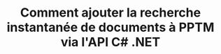 ---
############################# Static ############################
layout: "auto-gen-gist"
draft: false
path: "fr/search/net/document/pptm/"
otherformats: PDF DOC DOT DOCX DOCM DOTX DOTM TXT ODT OTT RTF XLS XLT XLSX XLSM XLSB XLTX XLTM XLA XLAM ODS OTS CSV TSV XML PPT PPS POT PPTX POTX POTM PPSX PPSM ODP PST OST EML EMLX MSG ONE ZIP XHTML MHTML MD CHM EPUB  FB2 

############################# Head ############################
head_title: "Créer et ajouter des documents Recherche et indexation dans les applications .NET"
head_description: "L'API GroupDocs.Search .NET permet d'ajouter des documents instantanés en recherchant des formats prenant en charge des formats tels que PDF DOC, DOCX, RTF, XLSX, CSV, PPTX et des messages électroniques dans les applications .NET."

############################# Header ############################
title: "Comment ajouter la recherche instantanée de documents à PPTM via l'API C# .NET "
description: "L'API GroupDocs.Search .NET permet aux développeurs d'ajouter des capacités de recherche et d'indexation de documents robustes à leurs applications. Il prend en charge des documents tels que PDF DOC, DOCX, RTF, XLSX, CSV, PPT, PPTX, MSG, EML et bien d'autres. "

######################### Download Button #######################
button:
    enable: true

############################# About ############################
about:
    enable: true
    title: "Comment créer et ajouter des documents de recherche et d'indexation à l'aide de l'API .NET ?"
    content: |
       Cette page aidera les utilisateurs à apprendre comment ajouter des capacités de recherche et d'indexation de documents dans leurs propres applications avec peu d'efforts et de coûts. L'indexation est le processus utilisé par les moteurs de recherche par lequel les données sont organisées et structurées afin qu'elles puissent générer des résultats de recherche pertinents. L'objectif est de trouver et d'afficher rapidement et avec précision les informations relatives aux requêtes de l'utilisateur. GroupDocs.Search pour .NET est une puissante API de recherche de documents hautes performances qui permet aux développeurs de logiciels d'effectuer des opérations de recherche et d'indexation avancées sur la base d'algorithmes flous et de synonymes dans leurs propres applications. Il ne nécessite l'installation d'aucun outil tiers ou logiciel externe sur la machine de l'utilisateur. Il a inclus la prise en charge de certains des formats de documents les plus couramment utilisés, tels que PDF, HTML, e-mail Outlook, Microsoft Office Word, feuilles de calcul Excel, présentations PowerPoint, Outlook MSG, PST et bien d'autres. Il prend en charge plusieurs types de recherches telles que mot simple, booléen, recherche d'expressions régulières, recherche sensible à la casse, floue flexible, synonyme, homophone, caractère générique, recherche par morceaux, recherche de type d'objet, définition de la plage de données, etc. 

############################# content ############################
steps:
    enable: true
    block:
    - title_left: "Création d'index de recherche pour le document PPTM via l'API .NET"
      content_left: |
       L'API GroupDocs.Search .NET fournit une prise en charge complète pour la création d'un nouvel index ou l'ouverture d'un index de recherche existant dans vos propres applications. L'exemple de code C# ci-dessous montre comment créer un nouvel index et ouvrir un index existant en utilisant seulement quelques lignes de code.

      title_right: "Comment créer un nouvel index de recherche ou ouvrir un index de recherche existant"
      content_right: |
         * Vous devez d'abord spécifier le chemin d'accès au dossier d'index
         * Créer une instance de la classe [Index](https://apireference.groupdocs.com/search/net/groupdocs.search/index/constructors/2)
         * Ci-dessus va créer un index en mémoire ou sur un disque et peut également ouvrir un index existant.
       
      gisthash: "9651c19a9436afee860b7f39197f8399"
      gistfile: "create_or_open_new_search_index.cs"

    - title_left: "Comment ajouter des pptm_documents UPPER de manière synchrone à l'index de recherche"
      content_left: |
       GroupDocs.Search .NET permet aux développeurs de logiciels d'effectuer une indexation de documents de manière synchrone dans leurs propres applications .NET. Les exemples de code C# .NET ci-dessous montrent comment effectuer facilement une indexation synchrone. 

      title_right: "Indexation synchrone de documents via C#"
      content_right: |
        * Vous devez d'abord spécifier le chemin d'accès au dossier d'index
        * Spécifiez le chemin d'accès à un dossier contenant des documents à rechercher
        * Créer une instance de la classe [Index(indexFolder)](https://apireference.groupdocs.com/search/net/groupdocs.search.indexrepository/search/methods/2)
        * Ci-dessus créera un index en mémoire ou sur un disque ou ouvrira un index existant.
        * Documents d'indexation synchrone à partir du dossier spécifié
     
      gisthash: "1c5f672c83e741280fd24c58fe51f707"
      gistfile: "add_files_synchronously_to_indexing.cs"
      
    - title_left: "Effectuer l'indexation de documents de manière asynchrone via .NET"
      content_left: |
        GroupDocs.Search .NET permet aux programmeurs informatiques d'effectuer une indexation asynchrone de documents dans leurs propres applications .NET. Les exemples de code .NET suivants montrent comment réaliser une indexation asynchrone des documents avec seulement quelques lignes de code.

      title_right: "Indexation de documents PPTM de manière asynchrone via C#"
      content_right: |
        * Vous devez d'abord spécifier le chemin d'accès au dossier d'index
        * Spécifiez le chemin d'accès à un dossier contenant des documents à rechercher
        * Créer une instance de la classe [Index(indexFolder)](https://apireference.groupdocs.com/search/net/groupdocs.search.indexrepository/search/methods/2)
        * S'inscrire à l'événement
        * Besoin d'écrire un code indiquant l'achèvement de l'opération
        * Définition du drapeau pour l'indexation asynchrone
        * Documents d'indexation asynchrone à partir du dossier spécifié
     
      gisthash: "1c5f672c83e741280fd24c58fe51f707"
      gistfile: "add_files_asynchronously_to_indexing.cs"

    - title_left: "Comment utiliser et mettre en évidence les résultats de recherche dans PPTM Docs .NET"
      content_left: |
       GroupDocs.Search .NET API permet aux programmeurs d'interpréter un résultat de recherche et d'afficher les résultats par une simple liste de documents trouvés, ou les mots et expressions trouvés. Vous pouvez également surligner facilement le texte du document. Les exemples de code .NET suivants montrent comment répertorier les documents trouvés et mettre en évidence les résultats de la recherche avec seulement quelques lignes de code.

      title_right: "Mettez en surbrillance les résultats de la recherche dans les fichiers PPTM via C#"
      content_right: |
        * Effectuer une recherche dans l'index
        * Après une recherche réussie, imprimez le résultat
        * Parcourez les documents et affichez les documents trouvés
        * Surligner les occurrences dans le texte
        * Génération d'un document au format HTML de sortie avec les résultats de recherche en surbrillance
     
      gisthash: "a5d1ad6eedd2acf12a33b541e763cdb4"
      gistfile: "how_to_list_search_result.cs"

    - title_left: "Configuration requise"
      content_left: |
       GroupDocs.Search pour .NET est pris en charge sur toutes les principales plates-formes et systèmes d'exploitation. Pour un guide complet de la configuration système requise, veuillez visiter [configuration système requise](https://docs.groupdocs.com/search/net/system-requirements/) avant d'exécuter le code ci-dessous, assurez-vous que les conditions préalables suivantes sont installées sur votre système:
         * Systèmes d'exploitation : Microsoft Windows, Linux, MacOS
         * Environnement de développement : Visual Studio, Xamarin, MonoDevelop etc.
         * Frameworks : .NET Framework, .NET Standard, .NET Core, Mono
         * Obtenez la dernière version de GroupDocs.Search pour les API .NET à partir de [NuGet](https://www.nuget.org/packages/GroupDocs.search/)
        
      title_right: "Pourquoi utiliser GroupDocs.Assembly"
      content_right: |
        * Création d'index de recherche en mémoire ainsi que sur disque.
        * Capacité d'indexation à partir d'un fichier, d'un flux ou d'une structure.
        * Prise en charge de l'indexation des documents protégés par mot de passe.
        * Prise en charge de la fusion de plusieurs index.
        * Filtrer le document lors de l'indexation de la recherche.
        * Prise en charge de la vérification orthographique lors de la recherche.
        * Les caractères mélangés sont entièrement pris en charge
        * Combinaison de différents types de recherche en une seule requête de recherche.
        * Prise en charge des recherches de mots simples et d'expressions régulières
        * Prise en charge complète du remplacement d'alias dans les requêtes de recherche.

demos:
    enable: true
        

more_formats:
    enable: true


back_to_top:
    enable: true
---